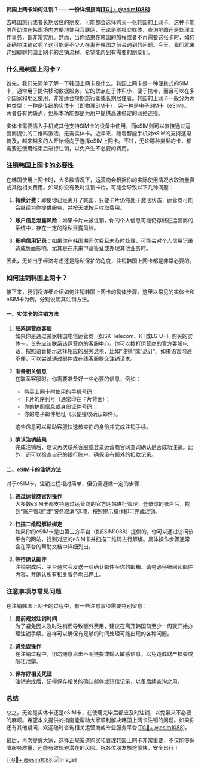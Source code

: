 **韩国上网卡如何注销？——一份详细指南[[TG💪+ @esim1088](https://t.me/s/esim1088)]**

去韩国旅行或者长期居住的朋友，可能都会选择购买一张韩国的上网卡。这种卡能够帮助你在韩国境内方便地使用互联网，无论是刷社交媒体、查询地图还是处理工作事务，都非常实用。然而，当你结束在韩国的旅程或者不再需要这张卡时，如何正确地注销它呢？这可能是不少人在离开韩国之前会遇到的问题。今天，我们就来详细聊聊韩国上网卡的注销流程，希望能帮到有需要的朋友们。

### 什么是韩国上网卡？

首先，我们先简单了解一下韩国上网卡是什么。韩国上网卡是一种便携式的SIM卡，通常用于提供移动数据服务。它的优点在于体积小、便于携带，而且可以在多个国家和地区使用，非常适合短期旅行者或长期居住者。韩国的上网卡一般分为两种类型：一种是传统的实体卡（即物理SIM卡），另一种是电子SIM卡（eSIM）。两者各有优缺点，但基本功能都是为用户提供高速稳定的网络连接。

实体卡需要插入手机或其他支持SIM卡的设备中使用，而eSIM则可以直接通过运营商提供的二维码激活，无需实体卡。近年来，随着智能手机对eSIM的支持逐渐普及，越来越多的人开始倾向于选择eSIM上网卡。不过，无论哪种类型的卡，都需要在使用结束后进行注销，以免产生不必要的费用。

### 注销韩国上网卡的必要性

在韩国使用上网卡时，大多数情况下，运营商会根据你的实际使用情况收取流量费或其他相关费用。如果你没有及时注销卡片，可能会导致以下几种问题：

1. **持续计费**：即使你已经离开了韩国，只要卡片仍然处于激活状态，运营商可能会继续为你提供服务，并按天或按月收取费用。
   
2. **账户信息泄露风险**：如果卡片未被注销，你的个人信息可能仍存储在运营商的系统中，存在一定的隐私泄露风险。

3. **影响信用记录**：如果你在韩国期间欠费且未及时处理，可能会对个人信用记录造成负面影响，尤其是在未来申请签证或办理其他业务时。

因此，无论出于经济考虑还是隐私保护的角度，注销韩国上网卡都是非常必要的。

### 如何注销韩国上网卡？

接下来，我们将详细介绍如何注销韩国上网卡的具体步骤。这里以常见的实体卡和eSIM卡为例，分别说明其注销方法。

#### 一、实体卡的注销方法

1. **联系运营商客服**  
   如果你是通过某家韩国电信运营商（如SK Telecom、KT或LG U+）购买的实体卡，首先应该联系该运营商的客服中心。你可以拨打运营商的官方客服电话，按照语音提示选择相应的服务选项，比如“注销”或“退订”。如果语言沟通不便，可以尝试通过邮件或在线客服提交注销请求。

2. **准备相关信息**  
   在联系客服时，你需要准备好一些必要的信息，例如：
   - 购买上网卡时使用的手机号码；
   - 卡片的序列号（通常印在卡片背面）；
   - 你的护照信息或身份证件号码；
   - 你的电子邮件地址（以便接收确认邮件）。

   这些信息可以帮助客服快速核实你的身份并完成注销手续。

3. **确认注销结果**  
   完成注销后，建议再次联系客服或登录运营商官网查询确认是否成功注销。此外，还可以检查自己的银行账户，确保没有额外的扣款记录。

#### 二、eSIM卡的注销方法

对于eSIM卡，注销过程相对简单，但仍需遵循一定的步骤：

1. **通过运营商官网操作**  
   大多数eSIM卡都支持通过运营商的官方网站进行管理。登录你的账户后，找到“账户管理”或“服务取消”选项，按照提示操作即可完成注销。

2. **扫描二维码解除绑定**  
   如果你的eSIM卡是由第三方平台（如ESIM1088）提供的，你可以通过访问该平台的网站，找到对应的eSIM卡并扫描二维码进行解绑。具体操作步骤通常会在平台的帮助文档中详细列出。

3. **等待确认邮件**  
   注销完成后，平台通常会发送一封确认邮件至你的邮箱。请务必仔细阅读邮件内容，并确认所有相关服务均已停止。

### 注意事项与常见问题

在注销韩国上网卡的过程中，有一些注意事项需要特别留意：

1. **提前规划注销时间**  
   为了避免因未及时注销而导致额外费用，建议在离开韩国前至少一周就开始办理注销手续。这样可以确保有足够的时间处理可能出现的各种问题。

2. **避免误操作**  
   在注销过程中，切勿随意点击不明链接或输入敏感信息，以免造成财产损失或隐私泄露。

3. **保存好相关凭证**  
   注销完成后，记得保存相关的确认邮件或短信记录，以备后续查询之用。

### 总结

总之，无论是实体卡还是eSIM卡，在使用完毕后都应及时注销，以免带来不必要的麻烦。希望本文提供的指南能帮助大家顺利解决韩国上网卡注销的问题。如果你还有其他疑问，欢迎随时咨询相关运营商或专业服务平台[[TG💪+ @esim1088](https://t.me/s/esim1088)]。

最后，再次提醒大家，选择正规渠道购买和管理韩国上网卡非常重要，不仅能够保障服务质量，还能有效规避潜在的风险。祝各位朋友旅途愉快，安全出行！

[[TG💪+ @esim1088](https://t.me/s/esim1088) ![Image](https://i.postimg.cc/4NQfJmqS/Snipaste-2025-05-13-00-14-12.png)]